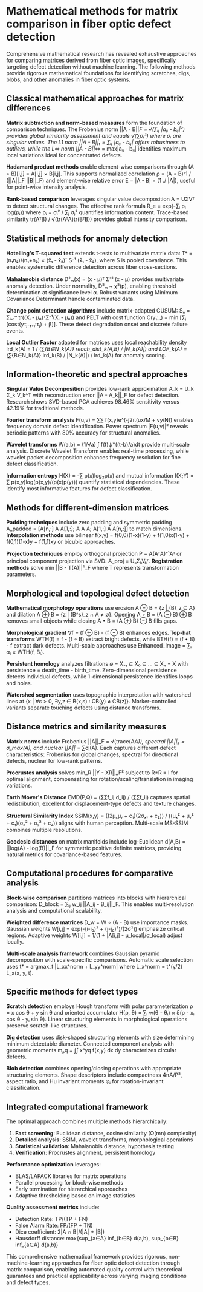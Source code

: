 # Mathematical methods for matrix comparison in fiber optic defect detection

Comprehensive mathematical research has revealed exhaustive approaches for comparing matrices derived from fiber optic images, specifically targeting defect detection without machine learning. The following methods provide rigorous mathematical foundations for identifying scratches, digs, blobs, and other anomalies in fiber optic systems.

## Classical mathematical approaches for matrix differences

**Matrix subtraction and norm-based measures** form the foundation of comparison techniques. The Frobenius norm ||A - B||_F = √(∑ᵢⱼ |aᵢⱼ - bᵢⱼ|²) provides global similarity assessment and equals √(∑σᵢ²) where σᵢ are singular values. The L1 norm ||A - B||₁ = ∑ᵢⱼ |aᵢⱼ - bᵢⱼ| offers robustness to outliers, while the L∞ norm ||A - B||_∞ = max|aᵢⱼ - bᵢⱼ| identifies maximum local variations ideal for concentrated defects.

**Hadamard product methods** enable element-wise comparisons through (A ∘ B)[i,j] = A[i,j] × B[i,j]. This supports normalized correlation ρ = (A ∘ B)ᵀ1 / (||A||_F ||B||_F) and element-wise relative error E = |A - B| ∘ (1 ./ |A|), useful for point-wise intensity analysis.

**Rank-based comparison** leverages singular value decomposition A = UΣVᵀ to detect structural changes. The effective rank formula R_e = exp(-∑ᵢ pᵢ log(pᵢ)) where pᵢ = σᵢ² / ∑ⱼ σⱼ² quantifies information content. Trace-based similarity tr(AᵀB) / √(tr(AᵀA)tr(BᵀB)) provides global intensity comparison.

## Statistical methods for anomaly detection

**Hotelling's T-squared test** extends t-tests to multivariate matrix data: T² = (n₁n₂)/(n₁+n₂) × (x̄₁ - x̄₂)ᵀ S⁻¹ (x̄₁ - x̄₂), where S is pooled covariance. This enables systematic difference detection across fiber cross-sections.

**Mahalanobis distance** D²ₘ(x) = (x - μ)ᵀ Σ⁻¹ (x - μ) provides multivariate anomaly detection. Under normality, D²ₘ ~ χ²(p), enabling threshold determination at significance level α. Robust variants using Minimum Covariance Determinant handle contaminated data.

**Change point detection algorithms** include matrix-adapted CUSUM: Sₙ = ∑ᵢ₌₁ⁿ tr((Xᵢ - μ₀)ᵀΣ⁻¹(Xᵢ - μ₀)) and PELT with cost function C(y₁:ₙ) = min [∑ⱼ [cost(yτⱼ₋₁₊₁:τⱼ) + β]]. These detect degradation onset and discrete failure events.

**Local Outlier Factor** adapted for matrices uses local reachability density lrd_k(A) = 1 / (∑_{B∈N_k(A)} reach_dist_k(A,B) / |N_k(A)|) and LOF_k(A) = (∑_{B∈N_k(A)} lrd_k(B) / |N_k(A)|) / lrd_k(A) for anomaly scoring.

## Information-theoretic and spectral approaches

**Singular Value Decomposition** provides low-rank approximation A_k = U_k Σ_k V_k^T with reconstruction error ||A - A_k||_F for defect detection. Research shows SVD-based PCA achieves 98.46% sensitivity versus 42.19% for traditional methods.

**Fourier transform analysis** F(u,v) = ∑∑ f(x,y)e^(-j2π(ux/M + vy/N)) enables frequency domain defect identification. Power spectrum |F(u,v)|² reveals periodic patterns with 80% accuracy for structural anomalies.

**Wavelet transforms** W(a,b) = (1/√a) ∫ f(t)ψ*((t-b)/a)dt provide multi-scale analysis. Discrete Wavelet Transform enables real-time processing, while wavelet packet decomposition enhances frequency resolution for fine defect classification.

**Information entropy** H(X) = -∑ p(x)log₂p(x) and mutual information I(X;Y) = ∑ p(x,y)log(p(x,y)/(p(x)p(y))) quantify statistical dependencies. These identify most informative features for defect classification.

## Methods for different-dimension matrices

**Padding techniques** include zero padding and symmetric padding A_padded = [A[n,:] A A[1,:]; A A A; A[1,:] A A[n,:]] to match dimensions. **Interpolation methods** use bilinear f(x,y) = f(0,0)(1-x)(1-y) + f(1,0)x(1-y) + f(0,1)(1-x)y + f(1,1)xy or bicubic approaches.

**Projection techniques** employ orthogonal projection P = A(AᵀA)⁻¹Aᵀ or principal component projection via SVD: A_proj = UₖΣₖVₖᵀ. **Registration methods** solve min ||B - T(A)||²_F where T represents transformation parameters.

## Morphological and topological defect detection

**Mathematical morphology operations** use erosion A ⊖ B = {z | (B)_z ⊆ A} and dilation A ⊕ B = {z | (B^s)_z ∩ A ≠ ∅}. Opening A ∘ B = (A ⊖ B) ⊕ B removes small objects while closing A • B = (A ⊕ B) ⊖ B fills gaps.

**Morphological gradient** ∇f = (f ⊕ B) - (f ⊖ B) enhances edges. **Top-hat transforms** WTH(f) = f - (f ∘ B) extract bright defects, while BTH(f) = (f • B) - f extract dark defects. Multi-scale approaches use Enhanced_Image = ∑ᵢ αᵢ × WTH(f, Bᵢ).

**Persistent homology** analyzes filtrations ∅ = X₋₁ ⊆ X₀ ⊆ ... ⊆ Xₙ = X with persistence = death_time - birth_time. Zero-dimensional persistence detects individual defects, while 1-dimensional persistence identifies loops and holes.

**Watershed segmentation** uses topographic interpretation with watershed lines at {x | ∀ε > 0, ∃y,z ∈ B(x,ε) : CB(y) ≠ CB(z)}. Marker-controlled variants separate touching defects using distance transforms.

## Distance metrics and similarity measures

**Matrix norms** include Frobenius ||A||_F = √(trace(A*A)), spectral ||A||₂ = σ_max(A), and nuclear ||A||* = ∑σᵢ(A). Each captures different defect characteristics: Frobenius for global changes, spectral for directional defects, nuclear for low-rank patterns.

**Procrustes analysis** solves min_R ||Y - XR||_F² subject to R*R = I for optimal alignment, compensating for rotation/scaling/translation in imaging variations.

**Earth Mover's Distance** EMD(P,Q) = (∑∑f_ij d_ij) / (∑∑f_ij) captures spatial redistribution, excellent for displacement-type defects and texture changes.

**Structural Similarity Index** SSIM(x,y) = ((2μₓμᵧ + c₁)(2σₓᵧ + c₂)) / ((μₓ² + μᵧ² + c₁)(σₓ² + σᵧ² + c₂)) aligns with human perception. Multi-scale MS-SSIM combines multiple resolutions.

**Geodesic distances** on matrix manifolds include log-Euclidean d(A,B) = ||log(A) - log(B)||_F for symmetric positive definite matrices, providing natural metrics for covariance-based features.

## Computational procedures for comparative analysis

**Block-wise comparison** partitions matrices into blocks with hierarchical comparison: D_block = ∑ᵢⱼ w_ij ||A_ij - B_ij||_F. This enables multi-resolution analysis and computational scalability.

**Weighted difference matrices** D_w = W ∘ (A - B) use importance masks. Gaussian weights W[i,j] = exp(-(i-i₀)² + (j-j₀)²)/(2σ²)) emphasize critical regions. Adaptive weights W[i,j] = 1/(1 + |A[i,j] - μ_local|/σ_local) adjust locally.

**Multi-scale analysis framework** combines Gaussian pyramid decomposition with scale-specific comparisons. Automatic scale selection uses t* = argmax_t |L_xx^norm + L_yy^norm| where L_x^norm = t^(γ/2) L_x(x, y, t).

## Specific methods for defect types

**Scratch detection** employs Hough transform with polar parameterization ρ = x cos θ + y sin θ and oriented accumulator H(ρ, θ) = ∑ᵢ w(θ - θᵢ) × δ(ρ - xᵢ cos θ - yᵢ sin θ). Linear structuring elements in morphological operations preserve scratch-like structures.

**Dig detection** uses disk-shaped structuring elements with size determining minimum detectable diameter. Connected component analysis with geometric moments mₚq = ∫∫ xᵖyq f(x,y) dx dy characterizes circular defects.

**Blob detection** combines opening/closing operations with appropriate structuring elements. Shape descriptors include compactness 4πA/P², aspect ratio, and Hu invariant moments φᵢ for rotation-invariant classification.

## Integrated computational framework

The optimal approach combines multiple methods hierarchically:

1. **Fast screening**: Euclidean distance, cosine similarity (O(mn) complexity)
2. **Detailed analysis**: SSIM, wavelet transforms, morphological operations
3. **Statistical validation**: Mahalanobis distance, hypothesis testing
4. **Verification**: Procrustes alignment, persistent homology

**Performance optimization** leverages:
- BLAS/LAPACK libraries for matrix operations
- Parallel processing for block-wise methods
- Early termination for hierarchical approaches
- Adaptive thresholding based on image statistics

**Quality assessment metrics** include:
- Detection Rate: TP/(TP + FN)
- False Alarm Rate: FP/(FP + TN)
- Dice coefficient: 2|A ∩ B|/(|A| + |B|)
- Hausdorff distance: max{sup_{a∈A} inf_{b∈B} d(a,b), sup_{b∈B} inf_{a∈A} d(a,b)}

This comprehensive mathematical framework provides rigorous, non-machine-learning approaches for fiber optic defect detection through matrix comparison, enabling automated quality control with theoretical guarantees and practical applicability across varying imaging conditions and defect types.